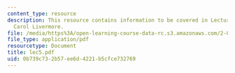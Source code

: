 ```yaml
---
content_type: resource
description: This resource contains information to be covered in Lecture 5 by Prof.
  Carol Livermore.
file: /media/https%3A/open-learning-course-data-rc.s3.amazonaws.com/2-001-mechanics-materials-i-fall-2006/0b739c732b57ee6d4221b5cfce732769_lec5.pdf
file_type: application/pdf
resourcetype: Document
title: lec5.pdf
uid: 0b739c73-2b57-ee6d-4221-b5cfce732769
---
```

